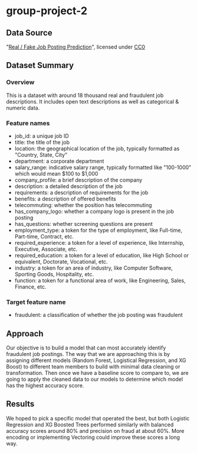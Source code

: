 # group-project-2

## Data Source

"[Real / Fake Job Posting Prediction](https://www.kaggle.com/datasets/shivamb/real-or-fake-fake-jobposting-prediction)", licensed under [CC0](https://creativecommons.org/publicdomain/zero/1.0/)

## Dataset Summary

### Overview

This is a dataset with around 18 thousand real and fraudulent job descriptions. It includes open text descriptions as well as categorical & numeric data.

### Feature names

* job_id: a unique job ID
* title: the title of the job
* location: the geographical location of the job, typically formatted as "Country, State, City"
* department: a corporate department
* salary_range: indicative salary range, typically formatted like "100-1000" which would mean $100 to $1,000
* company_profile: a brief description of the company
* description: a detailed description of the job
* requirements: a description of requirements for the job
* benefits: a description of offered benefits
* telecommuting: whether the position has telecommuting
* has_company_logo: whether a company logo is present in the job posting
* has_questions: whether screening questions are present
* employment_type: a token for the type of employment, like Full-time, Part-time, Contract, etc.
* required_experience: a token for a level of experience, like Internship, Executive, Associate, etc.
* required_education: a token for a level of education, like High School or equivalent, Doctorate, Vocational, etc.
* industry: a token for an area of industry, like Computer Software, Sporting Goods, Hospitality, etc.
* function: a token for a functional area of work, like Engineering, Sales, Finance, etc.

### Target feature name

* fraudulent: a classification of whether the job posting was fraudulent

## Approach

Our objective is to build a model that can most accurately identify fraudulent job postings. The way that we are approaching this is by assigning different models (Random Forest, Logistical Regression, and XG Boost) to different team members to build with minimal data cleaning or transformation. Then once we have a baseline score to compare to, we are going to apply the cleaned data to our models to determine which model has the highest accuracy score.

## Results

We hoped to pick a specific model that operated the best, but both Logistic Regression and XG Boosted Trees performed similarly with balanced accuracy scores around 80% and precision on fraud at about 60%. More encoding or implementing Vectoring could improve these scores a long way.